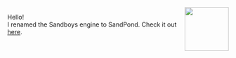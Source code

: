 <img align="right" height="100" src="http://todepond.com/IMG/RibbitTode.png">

Hello!<br>
I renamed the Sandboys engine to SandPond. Check it out [here](https://github.com/l2wilson94/SandPond).
